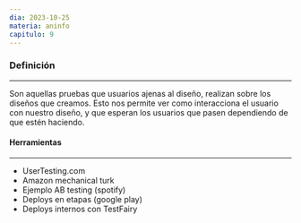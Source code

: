 ```yaml
---
dia: 2023-10-25
materia: aninfo
capitulo: 9
---
```

### Definición
---
Son aquellas pruebas que usuarios ajenas al diseño, realizan sobre los diseños que creamos. Esto nos permite ver como interacciona el usuario con nuestro diseño, y que esperan los usuarios que pasen dependiendo de que estén haciendo.

#### Herramientas
---
* UserTesting.com
* Amazon mechanical turk
* Ejemplo AB testing (spotify)
* Deploys en etapas (google play)
* Deploys internos con TestFairy